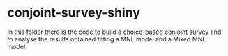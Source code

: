 # conjoint-survey-shiny
In this folder there is the code to build a choice-based conjoint survey and to analyse the results obtained fitting a MNL model and a Mixed MNL model. 
